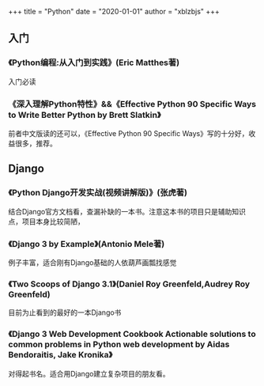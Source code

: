 +++
title = "Python"
date = "2020-01-01"
author = "xblzbjs"
+++

## 入门

### 《Python编程:从入门到实践》(Eric Matthes著)

入门必读

### 《深入理解Python特性》&&《Effective Python 90 Specific Ways to Write Better Python by Brett Slatkin》

前者中文版读的还可以，《Effective Python 90 Specific Ways》写的十分好，收益很多，推荐。

## Django

### 《Python Django开发实战(视频讲解版)》(张虎著)

结合Django官方文档看，查漏补缺的一本书。注意这本书的项目只是辅助知识点，项目本身比较简陋，

### 《Django 3 by Example》(Antonio Mele著)

例子丰富，适合刚有Django基础的人依葫芦画瓢找感觉

### 《Two Scoops of Django 3.1》(Daniel Roy Greenfeld,Audrey Roy Greenfeld)

目前为止看到的最好的一本Django书

### 《Django 3 Web Development Cookbook Actionable solutions to common problems in Python web development by Aidas Bendoraitis, Jake Kronika》

对得起书名。适合用Django建立复杂项目的朋友看。
